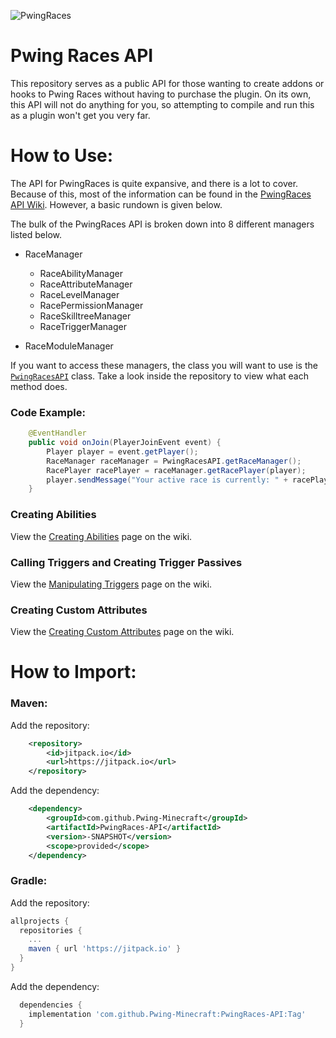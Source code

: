 ![PwingRaces](https://i.imgur.com/rPz6bf3.png)

Pwing Races API
==
This repository serves as a public API for those wanting to create addons or hooks to Pwing Races without having to purchase the plugin. 
On its own, this API will not do anything for you, so attempting to compile and run this as a plugin won't get you very far.

How to Use:
===
The API for PwingRaces is quite expansive, and there is a lot to cover. 
Because of this, most of the information can be found in the [PwingRaces API Wiki](https://github.com/Pwing-Minecraft/PwingRaces-API/wiki). However, a basic rundown is given below.

The bulk of the PwingRaces API is broken down into 8 different managers listed below.

* RaceManager
  * RaceAbilityManager
  * RaceAttributeManager
  * RaceLevelManager
  * RacePermissionManager
  * RaceSkilltreeManager
  * RaceTriggerManager
  
* RaceModuleManager

If you want to access these managers, the class you will want to use is the [`PwingRacesAPI`](https://github.com/Pwing-Minecraft/PwingRaces-API/blob/master/src/main/java/net/pwing/races/api/PwingRacesAPI.java) class.
Take a look inside the repository to view what each method does.

### Code Example:
```java
    @EventHandler
    public void onJoin(PlayerJoinEvent event) {
        Player player = event.getPlayer();
        RaceManager raceManager = PwingRacesAPI.getRaceManager();
        RacePlayer racePlayer = raceManager.getRacePlayer(player);
        player.sendMessage("Your active race is currently: " + racePlayer.getActiveRace().getName());
    }
```

### Creating Abilities
View the [Creating Abilities](https://github.com/Pwing-Minecraft/PwingRaces-API/wiki/Creating-Abilities) page on the wiki.

### Calling Triggers and Creating Trigger Passives
View the [Manipulating Triggers](https://github.com/Pwing-Minecraft/PwingRaces-API/wiki/Creating-Abilities) page on the wiki.

### Creating Custom Attributes
View the [Creating Custom Attributes](https://github.com/Pwing-Minecraft/PwingRaces-API/wiki/Creating-Custom-Attributes) page on the wiki.

How to Import:
===

### Maven:

Add the repository:
```xml
    <repository>
        <id>jitpack.io</id>
        <url>https://jitpack.io</url>
    </repository>
```

Add the dependency:
```xml
    <dependency>
        <groupId>com.github.Pwing-Minecraft</groupId>
        <artifactId>PwingRaces-API</artifactId>
        <version>-SNAPSHOT</version>
        <scope>provided</scope>
    </dependency>
```

### Gradle:

Add the repository:
```gradle
allprojects {
  repositories {
    ...
    maven { url 'https://jitpack.io' }
  }
}
```

Add the dependency:
```gradle
  dependencies {
    implementation 'com.github.Pwing-Minecraft:PwingRaces-API:Tag'
  }
```
